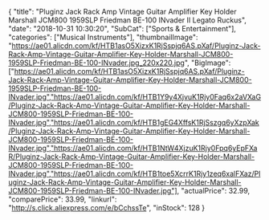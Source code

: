 {
	"title": "Pluginz Jack Rack Amp Vintage Guitar Amplifier Key Holder Marshall JCM800 1959SLP Friedman BE-100 INvader II Legato Ruckus",
	"date": "2018-10-31 10:30:20",
	"SubCat": ["Sports & Entertainment"],
	"categories": ["Musical Instruments"],
	"thumbnailImage": "https://ae01.alicdn.com/kf/HTB1asO5XizxK1RjSspjq6AS.pXaf/Pluginz-Jack-Rack-Amp-Vintage-Guitar-Amplifier-Key-Holder-Marshall-JCM800-1959SLP-Friedman-BE-100-INvader.jpg_220x220.jpg",
	"BigImage": ["https://ae01.alicdn.com/kf/HTB1asO5XizxK1RjSspjq6AS.pXaf/Pluginz-Jack-Rack-Amp-Vintage-Guitar-Amplifier-Key-Holder-Marshall-JCM800-1959SLP-Friedman-BE-100-INvader.jpg","https://ae01.alicdn.com/kf/HTB1Y9y4XjvuK1Rjy0Faq6x2aVXaG/Pluginz-Jack-Rack-Amp-Vintage-Guitar-Amplifier-Key-Holder-Marshall-JCM800-1959SLP-Friedman-BE-100-INvader.jpg","https://ae01.alicdn.com/kf/HTB1gEG4XffsK1RjSszgq6yXzpXak/Pluginz-Jack-Rack-Amp-Vintage-Guitar-Amplifier-Key-Holder-Marshall-JCM800-1959SLP-Friedman-BE-100-INvader.jpg","https://ae01.alicdn.com/kf/HTB1NtW4XjzuK1Rjy0Fpq6yEpFXaR/Pluginz-Jack-Rack-Amp-Vintage-Guitar-Amplifier-Key-Holder-Marshall-JCM800-1959SLP-Friedman-BE-100-INvader.jpg","https://ae01.alicdn.com/kf/HTB1toe5XcrrK1Rjy1zeq6xalFXaz/Pluginz-Jack-Rack-Amp-Vintage-Guitar-Amplifier-Key-Holder-Marshall-JCM800-1959SLP-Friedman-BE-100-INvader.jpg"],
	"actualPrice": 32.99,
	"comparePrice": 33.99,
	"linkurl": "http://s.click.aliexpress.com/e/bCchssTe",
	"inStock": 128
}
